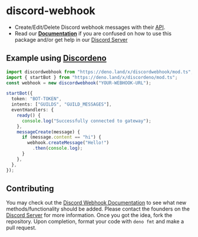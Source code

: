 # discord-webhook

- Create/Edit/Delete Discord webhook messages with their
  [API](https://discord.com/developers/docs/intro).
- Read our **[Documentation](https://github.com/MonkeDev/discord-webhook/tree/main/docs)** if you are confused on how to use this package and/or get help in our [Discord Server](https://monkedev.com/r/discord)

## Example using [Discordeno](https://deno.land/x/discordeno@10.5.0)

```ts
import discordwebhook from "https://deno.land/x/discordwebhook/mod.ts";
import { startBot } from "https://deno.land/x/discordeno/mod.ts";
const webhook = new discordwebhook("YOUR-WEBHOOK-URL");

startBot({
  token: "BOT-TOKEN",
  intents: ["GUILDS", "GUILD_MESSAGES"],
  eventHandlers: {
    ready() {
      console.log("Successfully connected to gateway");
    },
    messageCreate(message) {
      if (message.content == "hi") {
        webhook.createMessage("Hello!")
          .then(console.log);
      }
    },
  },
});
```

## Contributing

You may check out the [Discord Webhook Documentation](https://discord.com/developers/docs/resources/webhook) to see what new methods/functionality should be added. Please contact the founders on the [Discord Server](https://monkedev.com/r/discord) for more information. Once you got the idea, fork the repository. Upon completion, format your code with `deno fmt` and make a pull request. 
